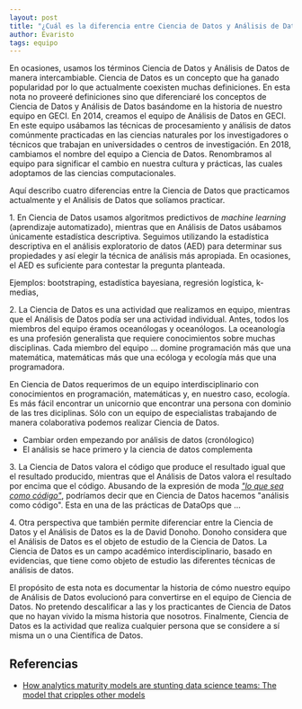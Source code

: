 ```yaml
---
layout: post
title: "¿Cuál es la diferencia entre Ciencia de Datos y Análisis de Datos?"
author: Evaristo
tags: equipo
---
```


En ocasiones, usamos los términos Ciencia de Datos y Análisis de Datos de manera intercambiable.
Ciencia de Datos es un concepto que ha ganado popularidad por lo que actualmente coexisten muchas
definiciones. En esta nota no proveeré definiciones sino que diferenciaré los conceptos de Ciencia
de Datos y Análisis de Datos basándome en la historia de nuestro equipo en GECI. En 2014, creamos el
equipo de Análisis de Datos en GECI. En este equipo usábamos las técnicas de procesamiento y
análisis de datos comúnmente practicadas en las ciencias naturales por los investigadores o técnicos
que trabajan en universidades o centros de investigación. En 2018, cambiamos el nombre del equipo a
Ciencia de Datos. Renombramos al equipo para significar el cambio en nuestra cultura y prácticas,
las cuales adoptamos de las ciencias computacionales.

Aquí describo cuatro diferencias entre la Ciencia de Datos que practicamos actualmente y el Análisis
de Datos que solíamos practicar.

1\. En Ciencia de Datos usamos algoritmos predictivos de _machine learning_ (aprendizaje
automatizado), mientras que en Análisis de Datos usábamos únicamente estadística descriptiva.
Seguimos utilizando la estadística descriptiva en el análisis exploratorio de datos (AED) para
determinar sus propiedades y así elegir la técnica de análisis más apropiada. En ocasiones, el AED
es suficiente para contestar la pregunta planteada.

Ejemplos: bootstraping, estadística bayesiana, regresión logística, k-medias,

2\. La Ciencia de Datos es una actividad que realizamos en equipo, mientras que el Análisis de Datos
podía ser una actividad individual. Antes, todos los miembros del equipo éramos oceanólogas y
oceanólogos. La oceanología es una profesión generalista que requiere conocimientos sobre muchas
disciplinas. Cada miembro del equipo ... domine programación más que una matemática, matemáticas más
que una ecóloga y ecología más que una programadora.

En Ciencia de Datos requerimos de un equipo interdisciplinario con conocimientos en programación,
matemáticas y, en nuestro caso, ecología. Es más fácil encontrar un unicornio que encontrar una
persona con dominio de las tres diciplinas. Sólo con un equipo de especialistas trabajando de manera
colaborativa podemos realizar Ciencia de Datos.

- Cambiar orden empezando por análisis de datos (cronólogico)
- El análisis se hace primero y la ciencia de datos complementa

3\. La Ciencia de Datos valora el código que produce el resultado igual que el resultado producido,
mientras que el Análisis de Datos valora el resultado por encima que el código. Abusando de la
expresión de moda [_"lo que sea como
código"_](https://hackernoon.com/everything-as-code-explained-0ibg32a3), podríamos decir que en
Ciencia de Datos hacemos "análisis como código". Esta en una de las prácticas de DataOps que ...

4\. Otra perspectiva que también permite diferenciar entre la Ciencia de Datos y el Análisis de
Datos es la de David Donoho. Donoho considera que el Análisis de Datos es el objeto de estudio de la
Ciencia de Datos. La Ciencia de Datos es un campo académico interdisciplinario, basado en
evidencias, que tiene como objeto de estudio las diferentes técnicas de análisis de datos.

El propósito de esta nota es documentar la historia de cómo nuestro equipo de Análisis de Datos
evolucionó para convertirse en el equipo de Ciencia de Datos. No pretendo descalificar a las y los
practicantes de Ciencia de Datos que no hayan vivido la misma historia que nosotros. Finalmente,
Ciencia de Datos es la actividad que realiza cualquier persona que se considere a sí misma un o una
Científica de Datos.

## Referencias

- [How analytics maturity models are stunting data science teams: The model that cripples other
  models](https://towardsdatascience.com/how-analytics-maturity-models-are-stunting-data-science-teams-962e3c62d749)
